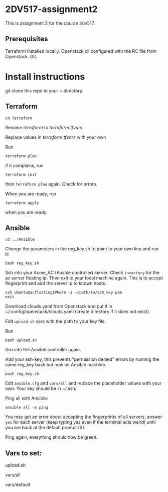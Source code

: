 # 2DV517-assignment2

This is assignment 2 for the course 2dv517.

## Prerequisites

Terraform installed locally. Openstack cli configured with the RC file from Openstack. Git.

# Install instructions

git clone this repo to your ~ directory.

## Terraform
    cd Terraform

Rename *terraform* to *terraform.tfvars*

Replace values in *terraform.tfvars* with your own

Run 

    terraform plan

if it complains, run 

    terraform init

then <code>terraform plan</code> again. Check for errors. 

When you are ready, run

    terraform apply 

when you are ready.

## Ansible
    cd ../Ansible

Change the parameters in the reg_key.sh to point to your own key and run it:

    bash reg_key.sh

Ssh into your Acme_AC (Ansble controller) server. Check <code>inventory</code> for the ac server floating ip. Then exit to your local machine again. This is to accept fingerprint and add the server ip to known hosts.

    ssh ubuntu@acfloatingIPhere -i ~/path/to/ssh_key.pem
    exit

Download clouds.yaml from Openstack and put it in ~/.config/openstack/clouds.yaml (create directory if it does not exist).

Edit <code>upload.sh</code> vars with the path to your key file.

Run

    bash upload.sh

Ssh into the Ansible controller again.

Add your ssh-key, this prevents "permission denied" errors by running the same reg_key bash but now on Ansible machine.

    bash reg_key.sh

Edit <code>ansible.cfg</code> and <code>vars/all</code> and replace the placeholder values with your own. Your key should be in ~/.ssh/

Ping all with Ansible:

    ansible all -m ping

You may get an error about accepting the fingerprints of all servers, answer <code>yes</code> for each server (keep typing yes even if the terminal acts weird) until you are back at the default prompt ($).

Ping again, everything should now be green.

## Vars to set:
upload.sh

vars/all

vars/default
